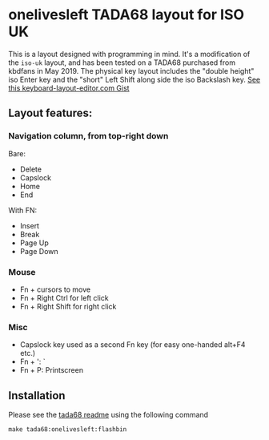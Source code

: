 # onelivesleft TADA68 layout for ISO UK

This is a layout designed with programming in mind.  It's a modification of the `iso-uk` layout, and has been tested on a TADA68 purchased from kbdfans in May 2019. The physical key layout includes the "double height" iso Enter key and the "short" Left Shift along side the iso Backslash key. [See this keyboard-layout-editor.com Gist](http://www.keyboard-layout-editor.com/#/gists/acf0f32f7ea0d0ed35c901663ca47919)

## Layout features:

### Navigation column, from top-right down

Bare:
* Delete
* Capslock
* Home
* End

With FN:
* Insert
* Break
* Page Up
* Page Down

### Mouse
* Fn + cursors to move
* Fn + Right Ctrl for left click
* Fn + Right Shift for right click

### Misc
* Capslock key used as a second Fn key (for easy one-handed alt+F4 etc.)
* Fn + ': `
* Fn + P: Printscreen


## Installation

Please see the [tada68 readme](../../readme.md) using the following command

```
make tada68:onelivesleft:flashbin
```
